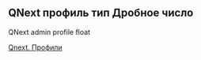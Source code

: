 ## QNext профиль тип Дробное число

QNext admin profile float



[Qnext. Профили](/docs-test/admin/profile-about)

